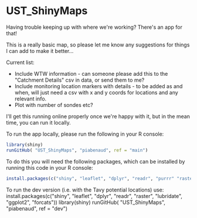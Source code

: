 # UST_ShinyMaps
Having trouble keeping up with where we're working? There's an app for that!

This is a really basic map, so please let me know any suggestions for things I can add to make it better...

Current list:

* Include WTW information - can someone please add this to the "Catchment Details" csv in data, or send them to me?
* Include monitoring location markers with details - to be added as and when, will just need a csv with x and y coords for locations and any relevant info.
* Plot with number of sondes etc?

I'll get this running online properly once we're happy with it, but in the mean time, you can run it locally.

To run the app locally, please run the following in your R console: 
```R
library(shiny)
runGitHub( "UST_ShinyMaps", "piabenaud", ref = "main")
```
To do this you will need the following packages, which can be installed by running this code in your R console:
 ```R
 install.packages(c("shiny", "leaflet", "dplyr", "readr", "purrr" "raster", "lubridate", "ggplot2", "sp"))
 ```
To run the dev version (i.e. with the Tavy potential locations) use:
install.packages(c("shiny", "leaflet", "dplyr", "readr", "raster", "lubridate", "ggplot2", "forcats"))
library(shiny)
runGitHub( "UST_ShinyMaps", "piabenaud", ref = "dev")